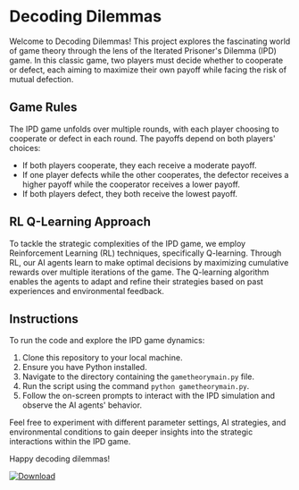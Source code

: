 # Decoding Dilemmas

Welcome to Decoding Dilemmas! This project explores the fascinating world of game theory through the lens of the Iterated Prisoner's Dilemma (IPD) game. In this classic game, two players must decide whether to cooperate or defect, each aiming to maximize their own payoff while facing the risk of mutual defection.

## Game Rules
The IPD game unfolds over multiple rounds, with each player choosing to cooperate or defect in each round. The payoffs depend on both players' choices:
- If both players cooperate, they each receive a moderate payoff.
- If one player defects while the other cooperates, the defector receives a higher payoff while the cooperator receives a lower payoff.
- If both players defect, they both receive the lowest payoff.

## RL Q-Learning Approach
To tackle the strategic complexities of the IPD game, we employ Reinforcement Learning (RL) techniques, specifically Q-learning. Through RL, our AI agents learn to make optimal decisions by maximizing cumulative rewards over multiple iterations of the game. The Q-learning algorithm enables the agents to adapt and refine their strategies based on past experiences and environmental feedback.

## Instructions
To run the code and explore the IPD game dynamics:
1. Clone this repository to your local machine.
2. Ensure you have Python installed.
3. Navigate to the directory containing the `gametheorymain.py` file.
4. Run the script using the command `python gametheorymain.py`.
5. Follow the on-screen prompts to interact with the IPD simulation and observe the AI agents' behavior.

Feel free to experiment with different parameter settings, AI strategies, and environmental conditions to gain deeper insights into the strategic interactions within the IPD game.

Happy decoding dilemmas!

[![Download](https://img.shields.io/badge/Download-Code-green?style=for-the-badge&logo=github)](https://github.com/captain-khuman/Decoding-Dilemmas/archive/refs/heads/main.zip)
